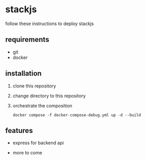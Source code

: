 # stackjs

follow these instructions to deploy stackjs


## requirements

- git
- docker

## installation

1. clone this repository

2. change directory to this repository

5. orchestrate the composition
    ```
    docker compose -f docker-compose-debug.yml up -d --build
    ```

## features

- express for backend api

- more to come